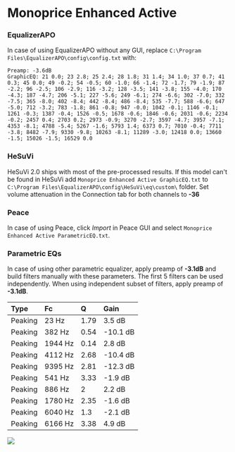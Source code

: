 # Monoprice Enhanced Active

### EqualizerAPO
In case of using EqualizerAPO without any GUI, replace `C:\Program Files\EqualizerAPO\config\config.txt`
with:
```
Preamp: -3.6dB
GraphicEQ: 21 0.0; 23 2.8; 25 2.4; 28 1.8; 31 1.4; 34 1.0; 37 0.7; 41 0.3; 45 0.0; 49 -0.2; 54 -0.5; 60 -1.0; 66 -1.4; 72 -1.7; 79 -1.9; 87 -2.2; 96 -2.5; 106 -2.9; 116 -3.2; 128 -3.5; 141 -3.8; 155 -4.0; 170 -4.3; 187 -4.7; 206 -5.1; 227 -5.6; 249 -6.1; 274 -6.6; 302 -7.0; 332 -7.5; 365 -8.0; 402 -8.4; 442 -8.4; 486 -8.4; 535 -7.7; 588 -6.6; 647 -5.0; 712 -3.2; 783 -1.8; 861 -0.8; 947 -0.0; 1042 -0.1; 1146 -0.1; 1261 -0.3; 1387 -0.4; 1526 -0.5; 1678 -0.6; 1846 -0.6; 2031 -0.6; 2234 -0.2; 2457 0.4; 2703 0.2; 2973 -0.9; 3270 -2.7; 3597 -4.7; 3957 -7.1; 4353 -8.1; 4788 -5.4; 5267 -1.6; 5793 1.4; 6373 0.7; 7010 -0.4; 7711 -3.8; 8482 -7.9; 9330 -9.8; 10263 -8.1; 11289 -3.0; 12418 0.0; 13660 -1.5; 15026 -1.5; 16529 0.0
```

### HeSuVi
HeSuVi 2.0 ships with most of the pre-processed results. If this model can't be found in HeSuVi add
`Monoprice Enhanced Active GraphicEQ.txt` to `C:\Program Files\EqualizerAPO\config\HeSuVi\eq\custom\` folder.
Set volume attenuation in the Connection tab for both channels to **-36**

### Peace
In case of using Peace, click *Import* in Peace GUI and select `Monoprice Enhanced Active ParametricEQ.txt`.

### Parametric EQs
In case of using other parametric equalizer, apply preamp of **-3.1dB** and build filters manually
with these parameters. The first 5 filters can be used independently.
When using independent subset of filters, apply preamp of **-3.1dB**.

| Type    | Fc      |    Q | Gain     |
|:--------|:--------|:-----|:---------|
| Peaking | 23 Hz   | 1.79 | 3.5 dB   |
| Peaking | 382 Hz  | 0.54 | -10.1 dB |
| Peaking | 1944 Hz | 0.14 | 2.8 dB   |
| Peaking | 4112 Hz | 2.68 | -10.4 dB |
| Peaking | 9395 Hz | 2.81 | -12.3 dB |
| Peaking | 541 Hz  | 3.33 | -1.9 dB  |
| Peaking | 886 Hz  | 2    | 2.2 dB   |
| Peaking | 1780 Hz | 2.35 | -1.6 dB  |
| Peaking | 6040 Hz | 1.3  | -2.1 dB  |
| Peaking | 6166 Hz | 3.38 | 4.9 dB   |

![](https://raw.githubusercontent.com/jaakkopasanen/AutoEq/master/results/rtings/rtings/Monoprice%20Enhanced%20Active/Monoprice%20Enhanced%20Active.png)